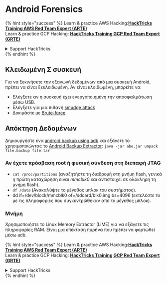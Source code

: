 # Android Forensics

{% hint style="success" %}
Learn & practice AWS Hacking:<img src="/.gitbook/assets/arte.png" alt="" data-size="line">[**HackTricks Training AWS Red Team Expert (ARTE)**](https://training.hacktricks.xyz/courses/arte)<img src="/.gitbook/assets/arte.png" alt="" data-size="line">\
Learn & practice GCP Hacking: <img src="/.gitbook/assets/grte.png" alt="" data-size="line">[**HackTricks Training GCP Red Team Expert (GRTE)**<img src="/.gitbook/assets/grte.png" alt="" data-size="line">](https://training.hacktricks.xyz/courses/grte)

<details>

<summary>Support HackTricks</summary>

* Check the [**subscription plans**](https://github.com/sponsors/carlospolop)!
* **Join the** 💬 [**Discord group**](https://discord.gg/hRep4RUj7f) or the [**telegram group**](https://t.me/peass) or **follow** us on **Twitter** 🐦 [**@hacktricks\_live**](https://twitter.com/hacktricks\_live)**.**
* **Share hacking tricks by submitting PRs to the** [**HackTricks**](https://github.com/carlospolop/hacktricks) and [**HackTricks Cloud**](https://github.com/carlospolop/hacktricks-cloud) github repos.

</details>
{% endhint %}

## Κλειδωμένη Σ συσκευή

Για να ξεκινήσετε την εξαγωγή δεδομένων από μια συσκευή Android, πρέπει να είναι ξεκλειδωμένη. Αν είναι κλειδωμένη, μπορείτε να:

* Ελέγξετε αν η συσκευή έχει ενεργοποιημένη την αποσφαλμάτωση μέσω USB.
* Ελέγξετε για μια πιθανή [smudge attack](https://www.usenix.org/legacy/event/woot10/tech/full_papers/Aviv.pdf)
* Δοκιμάστε με [Brute-force](https://www.cultofmac.com/316532/this-brute-force-device-can-crack-any-iphones-pin-code/)

## Απόκτηση Δεδομένων

Δημιουργήστε ένα [android backup using adb](mobile-pentesting/android-app-pentesting/adb-commands.md#backup) και εξάγετε το χρησιμοποιώντας το [Android Backup Extractor](https://sourceforge.net/projects/adbextractor/): `java -jar abe.jar unpack file.backup file.tar`

### Αν έχετε πρόσβαση root ή φυσική σύνδεση στη διεπαφή JTAG

* `cat /proc/partitions` (αναζητήστε τη διαδρομή στη μνήμη flash, γενικά η πρώτη καταχώρηση είναι _mmcblk0_ και αντιστοιχεί σε ολόκληρη τη μνήμη flash).
* `df /data` (Ανακαλύψτε το μέγεθος μπλοκ του συστήματος).
* dd if=/dev/block/mmcblk0 of=/sdcard/blk0.img bs=4096 (εκτελέστε το με τις πληροφορίες που συγκεντρώθηκαν από το μέγεθος μπλοκ).

### Μνήμη

Χρησιμοποιήστε το Linux Memory Extractor (LiME) για να εξάγετε τις πληροφορίες RAM. Είναι μια επέκταση πυρήνα που πρέπει να φορτωθεί μέσω adb.

{% hint style="success" %}
Learn & practice AWS Hacking:<img src="/.gitbook/assets/arte.png" alt="" data-size="line">[**HackTricks Training AWS Red Team Expert (ARTE)**](https://training.hacktricks.xyz/courses/arte)<img src="/.gitbook/assets/arte.png" alt="" data-size="line">\
Learn & practice GCP Hacking: <img src="/.gitbook/assets/grte.png" alt="" data-size="line">[**HackTricks Training GCP Red Team Expert (GRTE)**<img src="/.gitbook/assets/grte.png" alt="" data-size="line">](https://training.hacktricks.xyz/courses/grte)

<details>

<summary>Support HackTricks</summary>

* Check the [**subscription plans**](https://github.com/sponsors/carlospolop)!
* **Join the** 💬 [**Discord group**](https://discord.gg/hRep4RUj7f) or the [**telegram group**](https://t.me/peass) or **follow** us on **Twitter** 🐦 [**@hacktricks\_live**](https://twitter.com/hacktricks\_live)**.**
* **Share hacking tricks by submitting PRs to the** [**HackTricks**](https://github.com/carlospolop/hacktricks) and [**HackTricks Cloud**](https://github.com/carlospolop/hacktricks-cloud) github repos.

</details>
{% endhint %}
